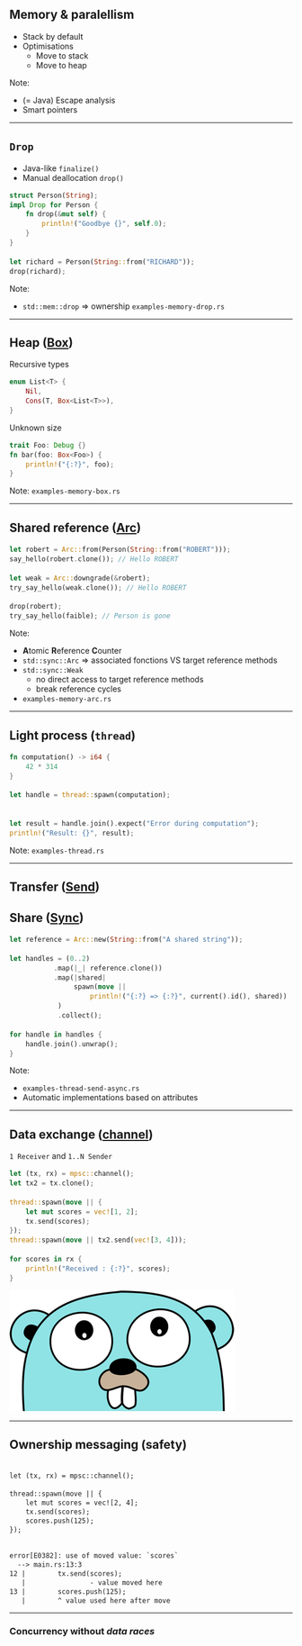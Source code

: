 ## Memory & paralellism

* Stack by default
* Optimisations
    * Move to stack
    * Move to heap

Note:
* (= Java) Escape analysis
* Smart pointers

---

## `Drop`

* Java-like `finalize()`
* Manual deallocation `drop()`

```rust
struct Person(String);
impl Drop for Person {
    fn drop(&mut self) {
        println!("Goodbye {}", self.0);
    }
}

let richard = Person(String::from("RICHARD"));
drop(richard);
```

Note:
* `std::mem::drop` => ownership
`examples-memory-drop.rs`

---

## Heap ([Box](https://doc.rust-lang.org/std/boxed/struct.Box.html))

Recursive types

```rust
enum List<T> {
    Nil,
    Cons(T, Box<List<T>>),
}
```

Unknown size

```rust
trait Foo: Debug {}
fn bar(foo: Box<Foo>) {
    println!("{:?}", foo);
}
```

Note:
`examples-memory-box.rs`

---

## Shared reference ([Arc](https://doc.rust-lang.org/std/sync/struct.Arc.html))

```rust
let robert = Arc::from(Person(String::from("ROBERT")));
say_hello(robert.clone()); // Hello ROBERT

let weak = Arc::downgrade(&robert);
try_say_hello(weak.clone()); // Hello ROBERT

drop(robert);
try_say_hello(faible); // Person is gone
```

Note:
* **A**tomic **R**eference **C**ounter
* `std::sync::Arc` => associated fonctions VS target reference methods
* `std::sync::Weak`
    * no direct access to target reference methods
    * break reference cycles
* `examples-memory-arc.rs`


---

## Light process (`thread`)

```rust
fn computation() -> i64 {
    42 * 314
}

let handle = thread::spawn(computation);


let result = handle.join().expect("Error during computation");
println!("Result: {}", result);

```

Note:
`examples-thread.rs`

---

## Transfer ([Send](https://doc.rust-lang.org/std/marker/trait.Send.html))
## Share ([Sync](https://doc.rust-lang.org/std/marker/trait.Sync.html))

```rust
let reference = Arc::new(String::from("A shared string"));

let handles = (0..2)
           .map(|_| reference.clone())
           .map(|shared|
                spawn(move ||
                    println!("{:?} => {:?}", current().id(), shared))
            )
            .collect();
                
for handle in handles {
    handle.join().unwrap();
}
```

Note:
* `examples-thread-send-async.rs`
* Automatic implementations based on attributes

---

## Data exchange ([channel](https://doc.rust-lang.org/std/sync/mpsc/fn.channel.html))

`1 Receiver` and `1..N Sender`

```rust
let (tx, rx) = mpsc::channel();
let tx2 = tx.clone();

thread::spawn(move || {
    let mut scores = vec![1, 2];
    tx.send(scores);
});
thread::spawn(move || tx2.send(vec![3, 4]));

for scores in rx {
    println!("Received : {:?}", scores);
}
```

![go_die](assets/img/gopher_ahah.png)
<!-- .element class="fragment fade-up" -->

<!-- .element style="margin-top: -20px" -->

---

## Ownership messaging (safety)

<pre><code data-trim data-noescape class="rust">
let (tx, rx) = mpsc::channel();

thread::spawn(move || {
    let mut scores = vec![2, 4];
    tx.send(scores);
    <span class="fragment highlight-mark">scores.push(125);</span>
});
</code></pre>

<pre><code data-trim data-noescape class="rust"> 
error[E0382]: use of moved value: `scores`
  --> main.rs:13:3
12 | 		tx.send(scores);
   | 		        <span class="fragment highlight-mark">- value moved here</span>
13 | 		scores.push(125);
   | 		<span class="fragment highlight-mark">^ value used here after move</span>
</code></pre>
<!-- .element class="fragment" -->

---

### Concurrency without _data races_

